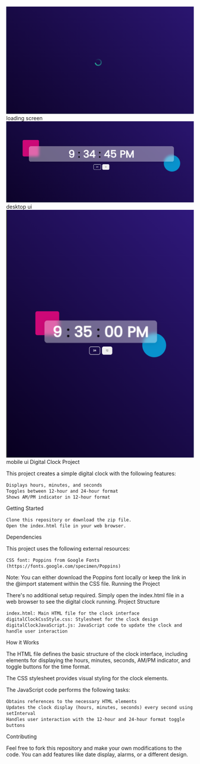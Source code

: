 ![alt text](image-1.png)
loading screen
![alt text](image.png)
desktop ui
![alt text](image-2.png)
mobile ui
Digital Clock Project

This project creates a simple digital clock with the following features:

    Displays hours, minutes, and seconds
    Toggles between 12-hour and 24-hour format
    Shows AM/PM indicator in 12-hour format

Getting Started

    Clone this repository or download the zip file.
    Open the index.html file in your web browser.

Dependencies

This project uses the following external resources:

    CSS font: Poppins from Google Fonts (https://fonts.google.com/specimen/Poppins)

Note: You can either download the Poppins font locally or keep the link in the @import statement within the CSS file.
Running the Project

There's no additional setup required. Simply open the index.html file in a web browser to see the digital clock running.
Project Structure

    index.html: Main HTML file for the clock interface
    digitalClockCssStyle.css: Stylesheet for the clock design
    digitalClockJavaScript.js: JavaScript code to update the clock and handle user interaction

How it Works

The HTML file defines the basic structure of the clock interface, including elements for displaying the hours, minutes, seconds, AM/PM indicator, and toggle buttons for the time format.

The CSS stylesheet provides visual styling for the clock elements.

The JavaScript code performs the following tasks:

    Obtains references to the necessary HTML elements
    Updates the clock display (hours, minutes, seconds) every second using setInterval
    Handles user interaction with the 12-hour and 24-hour format toggle buttons

Contributing

Feel free to fork this repository and make your own modifications to the code. You can add features like date display, alarms, or a different design.